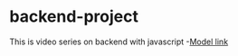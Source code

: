 # backend-project

This is video series on backend with javascript
-[Model link](https://www.youtube.com/watch?v=7fjOw8ApZ1I)
 